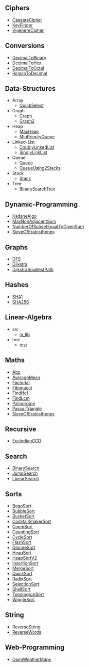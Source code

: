 
## Ciphers
  * [CaesarsCipher](https://github.com/TheAlgorithms/Javascript/blob/master/Ciphers/CaesarsCipher.js)
  * [KeyFinder](https://github.com/TheAlgorithms/Javascript/blob/master/Ciphers/KeyFinder.js)
  * [VigenereCipher](https://github.com/TheAlgorithms/Javascript/blob/master/Ciphers/VigenereCipher.js)

## Conversions
  * [DecimalToBinary](https://github.com/TheAlgorithms/Javascript/blob/master/Conversions/DecimalToBinary.js)
  * [DecimalToHex](https://github.com/TheAlgorithms/Javascript/blob/master/Conversions/DecimalToHex.js)
  * [DecimalToOctal](https://github.com/TheAlgorithms/Javascript/blob/master/Conversions/DecimalToOctal.js)
  * [RomanToDecimal](https://github.com/TheAlgorithms/Javascript/blob/master/Conversions/RomanToDecimal.js)

## Data-Structures
  * Array
    * [QuickSelect](https://github.com/TheAlgorithms/Javascript/blob/master/Data-Structures/Array/QuickSelect.js)
  * Graph
    * [Graph](https://github.com/TheAlgorithms/Javascript/blob/master/Data-Structures/Graph/Graph.js)
    * [Graph2](https://github.com/TheAlgorithms/Javascript/blob/master/Data-Structures/Graph/Graph2.js)
  * Heap
    * [MaxHeap](https://github.com/TheAlgorithms/Javascript/blob/master/Data-Structures/Heap/MaxHeap.js)
    * [MinPriorityQueue](https://github.com/TheAlgorithms/Javascript/blob/master/Data-Structures/Heap/MinPriorityQueue.js)
  * Linked-List
    * [DoublyLinkedList](https://github.com/TheAlgorithms/Javascript/blob/master/Data-Structures/Linked-List/DoublyLinkedList.js)
    * [SinglyLinkList](https://github.com/TheAlgorithms/Javascript/blob/master/Data-Structures/Linked-List/SinglyLinkList.js)
  * Queue
    * [Queue](https://github.com/TheAlgorithms/Javascript/blob/master/Data-Structures/Queue/Queue.js)
    * [QueueUsing2Stacks](https://github.com/TheAlgorithms/Javascript/blob/master/Data-Structures/Queue/QueueUsing2Stacks.js)
  * Stack
    * [Stack](https://github.com/TheAlgorithms/Javascript/blob/master/Data-Structures/Stack/Stack.js)
  * Tree
    * [BinarySearchTree](https://github.com/TheAlgorithms/Javascript/blob/master/Data-Structures/Tree/BinarySearchTree.js)

## Dynamic-Programming
  * [KadaneAlgo](https://github.com/TheAlgorithms/Javascript/blob/master/Dynamic-Programming/KadaneAlgo.js)
  * [MaxNonAdjacentSum](https://github.com/TheAlgorithms/Javascript/blob/master/Dynamic-Programming/MaxNonAdjacentSum.js)
  * [NumberOfSubsetEqualToGivenSum](https://github.com/TheAlgorithms/Javascript/blob/master/Dynamic-Programming/NumberOfSubsetEqualToGivenSum.js)
  * [SieveOfEratosthenes](https://github.com/TheAlgorithms/Javascript/blob/master/Dynamic-Programming/SieveOfEratosthenes.js)

## Graphs
  * [DFS](https://github.com/TheAlgorithms/Javascript/blob/master/Graphs/DFS.js)
  * [Dijkstra](https://github.com/TheAlgorithms/Javascript/blob/master/Graphs/Dijkstra.js)
  * [DijkstraSmallestPath](https://github.com/TheAlgorithms/Javascript/blob/master/Graphs/DijkstraSmallestPath.js)

## Hashes
  * [SHA1](https://github.com/TheAlgorithms/Javascript/blob/master/Hashes/SHA1.js)
  * [SHA256](https://github.com/TheAlgorithms/Javascript/blob/master/Hashes/SHA256.js)

## Linear-Algebra
  * src
    * [la_lib](https://github.com/TheAlgorithms/Javascript/blob/master/Linear-Algebra/src/la_lib.js)
  * test
    * [test](https://github.com/TheAlgorithms/Javascript/blob/master/Linear-Algebra/test/test.js)

## Maths
  * [Abs](https://github.com/TheAlgorithms/Javascript/blob/master/Maths/Abs.js)
  * [AverageMean](https://github.com/TheAlgorithms/Javascript/blob/master/Maths/AverageMean.js)
  * [Factorial](https://github.com/TheAlgorithms/Javascript/blob/master/Maths/Factorial.js)
  * [Fibonacci](https://github.com/TheAlgorithms/Javascript/blob/master/Maths/Fibonacci.js)
  * [FindHcf](https://github.com/TheAlgorithms/Javascript/blob/master/Maths/FindHcf.js)
  * [FindLcm](https://github.com/TheAlgorithms/Javascript/blob/master/Maths/FindLcm.js)
  * [Palindrome](https://github.com/TheAlgorithms/Javascript/blob/master/Maths/Palindrome.js)
  * [PascalTriangle](https://github.com/TheAlgorithms/Javascript/blob/master/Maths/PascalTriangle.js)
  * [SieveOfEratosthenes](https://github.com/TheAlgorithms/Javascript/blob/master/Maths/SieveOfEratosthenes.js)

## Recursive
  * [EucledianGCD](https://github.com/TheAlgorithms/Javascript/blob/master/Recursive/EucledianGCD.js)

## Search
  * [BinarySearch](https://github.com/TheAlgorithms/Javascript/blob/master/Search/BinarySearch.js)
  * [JumpSearch](https://github.com/TheAlgorithms/Javascript/blob/master/Search/JumpSearch.js)
  * [LinearSearch](https://github.com/TheAlgorithms/Javascript/blob/master/Search/LinearSearch.js)

## Sorts
  * [BogoSort](https://github.com/TheAlgorithms/Javascript/blob/master/Sorts/BogoSort.js)
  * [BubbleSort](https://github.com/TheAlgorithms/Javascript/blob/master/Sorts/BubbleSort.js)
  * [BucketSort](https://github.com/TheAlgorithms/Javascript/blob/master/Sorts/BucketSort.js)
  * [CocktailShakerSort](https://github.com/TheAlgorithms/Javascript/blob/master/Sorts/CocktailShakerSort.js)
  * [CombSort](https://github.com/TheAlgorithms/Javascript/blob/master/Sorts/CombSort.js)
  * [CountingSort](https://github.com/TheAlgorithms/Javascript/blob/master/Sorts/CountingSort.js)
  * [CycleSort](https://github.com/TheAlgorithms/Javascript/blob/master/Sorts/CycleSort.js)
  * [FlashSort](https://github.com/TheAlgorithms/Javascript/blob/master/Sorts/FlashSort.js)
  * [GnomeSort](https://github.com/TheAlgorithms/Javascript/blob/master/Sorts/GnomeSort.js)
  * [HeapSort](https://github.com/TheAlgorithms/Javascript/blob/master/Sorts/HeapSort.js)
  * [HeapSortV2](https://github.com/TheAlgorithms/Javascript/blob/master/Sorts/HeapSortV2.js)
  * [InsertionSort](https://github.com/TheAlgorithms/Javascript/blob/master/Sorts/InsertionSort.js)
  * [MergeSort](https://github.com/TheAlgorithms/Javascript/blob/master/Sorts/MergeSort.js)
  * [QuickSort](https://github.com/TheAlgorithms/Javascript/blob/master/Sorts/QuickSort.js)
  * [RadixSort](https://github.com/TheAlgorithms/Javascript/blob/master/Sorts/RadixSort.js)
  * [SelectionSort](https://github.com/TheAlgorithms/Javascript/blob/master/Sorts/SelectionSort.js)
  * [ShellSort](https://github.com/TheAlgorithms/Javascript/blob/master/Sorts/ShellSort.js)
  * [TopologicalSort](https://github.com/TheAlgorithms/Javascript/blob/master/Sorts/TopologicalSort.js)
  * [WiggleSort](https://github.com/TheAlgorithms/Javascript/blob/master/Sorts/WiggleSort.js)

## String
  * [ReverseString](https://github.com/TheAlgorithms/Javascript/blob/master/String/ReverseString.js)
  * [ReverseWords](https://github.com/TheAlgorithms/Javascript/blob/master/String/ReverseWords.js)

## Web-Programming
  * [OpenWeatherMaps](https://github.com/TheAlgorithms/Javascript/blob/master/Web-Programming/OpenWeatherMaps.js)

